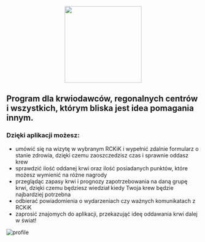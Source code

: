 <p align="center"> 
  <a> <img src="https://github.com/misiubest/MKrew/blob/560bf2eddec8c35ea6902d26e94daacdb70d6852/mKrew.jpeg" width="200" height="200"/> </a> </p>
  
## Program dla krwiodawców, regonalnych centrów i wszystkich, którym bliska jest idea pomagania innym. 

### Dzięki aplikacji możesz:
* umówić się na wizytę w wybranym RCKiK i wypełnić zdalnie formularz o stanie zdrowia, dzięki czemu zaoszczedzisz czas i sprawnie oddasz krew
* sprawdzić ilość oddanej krwi oraz ilość posiadanych punktów, które możesz wymienić na różne nagrody
* przeglądąc zapasy krwi i prognozy zapotrzebowania na daną grupę krwi, dzięki czemu będziesz wiedział kiedy Twoja krew będzie najbardziej potrzebna
* odbierać powiadomienia o wydarzeniach czy ważnych komunikatach z RCKiK
* zaprosić znajomych do aplikacji, przekazująć ideę oddawania krwi dalej w świat!

<p align="center">

![profile](https://github.com/misiubest/MKrew/blob/1c5ef9d6adaee6ffd997a3873d7290745b0a2bae/baner.png)

</p>
